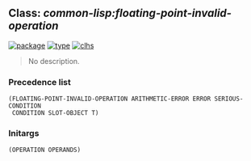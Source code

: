 ## Class: ***common-lisp:floating-point-invalid-operation***
[![package](https://img.shields.io/badge/Package-COMMON--LISP-5f9ea0.svg?style=social&colorA=999999)](../) [![type](https://img.shields.io/badge/Type-Class-5f9ea0.svg?style=social&colorA=999999)](../#class) [![clhs](https://img.shields.io/badge/CLHS-FLOATING--POINT--INVALID--OPERATION-5f9ea0.svg?style=social&colorA=999999)](http://www.lispworks.com/documentation/HyperSpec/Body/e_floati.htm) 

> No description.

### Precedence list
```
(FLOATING-POINT-INVALID-OPERATION ARITHMETIC-ERROR ERROR SERIOUS-CONDITION
 CONDITION SLOT-OBJECT T)
```
### Initargs
```
(OPERATION OPERANDS)
```
